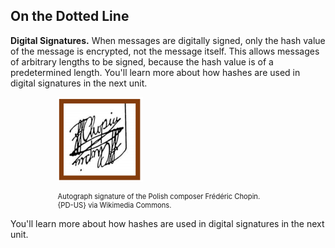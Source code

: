 
## On the Dotted Line
**Digital Signatures.** When messages are digitally signed, only the hash value of the message is encrypted, not the message itself. This allows messages of arbitrary lengths to be signed, because the hash value is of a predetermined length. 
You'll learn more about how hashes are used in digital signatures in the next unit.

<figure class="snippetimg" style="margin: 0 auto;width:70%">

  <img src=".guides/img/Chopinsig.PNG" alt="Public key cryptography inventors Whitfield Diffie and Martin Hellman. . *Source: Whitfield Diffie photo by Mary Holzer licensed under CC-BY and Martin Hellman originated from Martin Hellman licensed under GFDL.*
">
  <figcaption style="font-size: 0.8em; text-align: left;">Autograph signature of the Polish composer Frédéric Chopin.
</br>
 {PD-US} via Wikimedia Commons.</figcaption>
</figure>

You'll learn more about how hashes are used in digital signatures in the next unit.